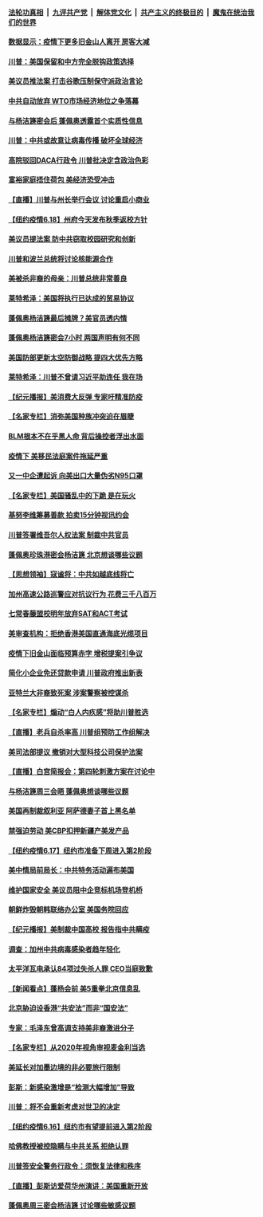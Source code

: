 

####  [法轮功真相](../../../../basic/blob/master/README.md?t=06190931) &nbsp;|&nbsp; [九评共产党](../../../../9ping.md/blob/master/README.md?t=06190931) &nbsp;|&nbsp; [解体党文化](../../../../jtdwh.md/blob/master/README.md?t=06190931)  &nbsp;|&nbsp; [共产主义的终极目的](../../../../gczydzjmd.md/blob/master/README.md?t=06190931) &nbsp;|&nbsp; [魔鬼在统治我们的世界](../../../../mgztzwmdsj.md/blob/master/README.md?t=06190931) 

#### [数据显示：疫情下更多旧金山人离开 房客大减](../pages/nsc412/n12196716.md?t=06190931) 

#### [川普：美国保留和中方完全脱钩政策选择](../pages/nsc412/n12196511.md?t=06190931) 

#### [美议员推法案 打击谷歌压制保守派政治言论](../pages/nsc412/n12196420.md?t=06190931) 

#### [中共自动放弃 WTO市场经济地位之争落幕](../pages/nsc412/n12196264.md?t=06190931) 

#### [与杨洁篪密会后 蓬佩奥透露首个实质性信息](../pages/nsc412/n12196373.md?t=06190931) 

#### [川普：中共或故意让病毒传播 破坏全球经济](../pages/nsc412/n12196283.md?t=06190931) 

#### [高院驳回DACA行政令 川普批决定含政治色彩](../pages/nsc412/n12195892.md?t=06190931) 

#### [富裕家庭捂住荷包 美经济恐受冲击](../pages/nsc412/n12196217.md?t=06190931) 

#### [【直播】川普与州长举行会议 讨论重启小商业](../pages/nsc412/n12196074.md?t=06190931) 

#### [【纽约疫情6.18】州府今天发布秋季返校方针](../pages/nsc412/n12194994.md?t=06190931) 

#### [美议员提法案 防中共窃取校园研究和创新](../pages/nsc412/n12195563.md?t=06190931) 

#### [川普和波兰总统将讨论核能源合作](../pages/nsc412/n12195791.md?t=06190931) 

#### [美被杀非裔的母亲：川普总统非常善良](../pages/nsc412/n12195634.md?t=06190931) 

#### [莱特希泽：美国将执行已达成的贸易协议](../pages/nsc412/n12195278.md?t=06190931) 

#### [蓬佩奥杨洁篪最后摊牌？美官员透内情](../pages/nsc412/n12195078.md?t=06190931) 

#### [蓬佩奥杨洁篪密会7小时 两国声明有何不同](../pages/nsc412/n12194738.md?t=06190931) 

#### [美国防部更新太空防御战略 提四大优先方略](../pages/nsc412/n12194666.md?t=06190931) 

#### [莱特希泽：川普不曾请习近平助连任 我在场](../pages/nsc412/n12193791.md?t=06190931) 

#### [【纪元播报】美消费大反弹 专家吁精准防疫](../pages/nsc412/n12193751.md?t=06190931) 

#### [【名家专栏】消弥美国种族冲突迫在眉睫](../pages/nsc412/n12187291.md?t=06190931) 

#### [BLM根本不在乎黑人命 背后操控者浮出水面](../pages/nsc412/n12194154.md?t=06190931) 

#### [疫情下 美移民法庭案件拖延严重](../pages/nsc412/n12194151.md?t=06190931) 

#### [又一中企遭起诉 向美出口大量伪劣N95口罩](../pages/nsc412/n12194187.md?t=06190931) 

#### [【名家专栏】美国骚乱中的下跪 是在玩火](../pages/nsc412/n12190974.md?t=06190931) 

#### [基努李维筹募善款 拍卖15分钟视讯约会](../pages/nsc412/n12194002.md?t=06190931) 

#### [川普签署维吾尔人权法案 制裁中共官员](../pages/nsc412/n12193962.md?t=06190931) 

#### [蓬佩奥珍珠港密会杨洁篪 北京想谈哪些议题](../pages/nsc412/n12193642.md?t=06190931) 

#### [【思想领袖】寇谧将：中共如越底线将亡](../pages/nsc412/n12132059.md?t=06190931) 

#### [加州高速公路巡警应对抗议行为   花费三千八百万](../pages/nsc412/n12193685.md?t=06190931) 

#### [七常春藤盟校明年放弃SAT和ACT考试](../pages/nsc412/n12193571.md?t=06190931) 

#### [美审查机构：拒绝香港美国直通海底光缆项目](../pages/nsc412/n12193561.md?t=06190931) 

#### [疫情下旧金山面临预算赤字 增税提案引争议](../pages/nsc412/n12193599.md?t=06190931) 

#### [简化小企业免还贷款申请 川普政府推出新表](../pages/nsc412/n12193496.md?t=06190931) 

#### [亚特兰大非裔致死案 涉案警察被控谋杀](../pages/nsc412/n12193412.md?t=06190931) 

#### [【名家专栏】煽动“白人内疚感”将助川普胜选](../pages/nsc412/n12190983.md?t=06190931) 

#### [【直播】老兵自杀率高 川普组预防工作组解决](../pages/nsc412/n12192821.md?t=06190931) 

#### [美司法部提议 撤销对大型科技公司保护法案](../pages/nsc412/n12193117.md?t=06190931) 

#### [【直播】白宫简报会：第四轮刺激方案在讨论中](../pages/nsc412/n12192885.md?t=06190931) 

#### [与杨洁篪周三会晤 蓬佩奥想谈哪些议题](../pages/nsc412/n12192512.md?t=06190931) 

#### [美国再制裁叙利亚 阿萨德妻子首上黑名单](../pages/nsc412/n12192793.md?t=06190931) 

#### [禁强迫劳动 美CBP扣押新疆产美发产品](../pages/nsc412/n12192737.md?t=06190931) 

#### [【纽约疫情6.17】纽约市准备下周进入第2阶段](../pages/nsc412/n12192000.md?t=06190931) 

#### [美中情局前局长：中共特务活动遍布美国](../pages/nsc412/n12192685.md?t=06190931) 

#### [维护国家安全 美议员阻中企竞标机场登机桥](../pages/nsc412/n12191446.md?t=06190931) 

#### [朝鲜炸毁朝韩联络办公室 美国务院回应](../pages/nsc412/n12191066.md?t=06190931) 

#### [【纪元播报】美制裁中国高校 报告指中共瞒疫](../pages/nsc412/n12190816.md?t=06190931) 

#### [调查：加州中共病毒感染者趋年轻化](../pages/nsc412/n12190935.md?t=06190931) 

#### [太平洋瓦电承认84项过失杀人罪 CEO当庭致歉](../pages/nsc412/n12190892.md?t=06190931) 

#### [【新闻看点】蓬杨会前 美5重拳北京信息乱](../pages/nsc412/n12190650.md?t=06190931) 

#### [北京胁迫设香港“共安法”而非“国安法”](../pages/nsc412/n12190759.md?t=06190931) 

#### [专家：毛泽东曾高调支持美非裔激进分子](../pages/nsc412/n12190405.md?t=06190931) 

#### [【名家专栏】从2020年视角审视麦金利当选](../pages/nsc412/n12188243.md?t=06190931) 

#### [美延长对加墨边境的非必要旅行限制](../pages/nsc412/n12190614.md?t=06190931) 

#### [彭斯：新感染激增是“检测大幅增加”导致](../pages/nsc412/n12190595.md?t=06190931) 

#### [川普：将不会重新考虑对世卫的决定](../pages/nsc412/n12190536.md?t=06190931) 

#### [【纽约疫情6.16】纽约市有望提前进入第2阶段](../pages/nsc412/n12189396.md?t=06190931) 

#### [哈佛教授被控隐瞒与中共关系 拒绝认罪](../pages/nsc412/n12190495.md?t=06190931) 

#### [川普签安全警务行政令：须恢复法律和秩序](../pages/nsc412/n12190314.md?t=06190931) 

#### [【直播】彭斯访爱荷华州演讲：美国重新开放](../pages/nsc412/n12187576.md?t=06190931) 

#### [蓬佩奥周三密会杨洁篪 讨论哪些敏感议题](../pages/nsc412/n12190034.md?t=06190931) 

